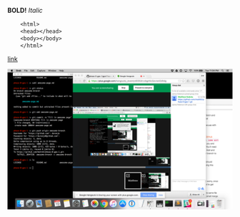**BOLD!**
*Italic*

        <html>
        <head></head>
        <body></body>
        </html>
[link](http://www.google.com)

![screenshot](screenshot.png)